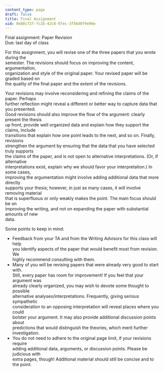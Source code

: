 ```yaml
---
content_type: page
draft: false
title: Final Assignment
uid: 0e88c72f-fc2b-42c8-97ec-3f56d0f9e96e
---
```

Final assignment: Paper Revision   
Due: last day of class  
  
For this assignment, you will revise one of the three papers that you wrote during the   
semester. The revisions should focus on improving the content, argumentation,   
organization and style of the original paper. Your revised paper will be graded based on   
the quality of the final paper and the extent of the revisions.   
  
Your revisions may involve reconsidering and refining the claims of the paper. Perhaps   
further reflection might reveal a different or better way to capture data that you presented.   
Good revisions should also improve the flow of the argument: clearly present the thesis   
up front, provide well organized data and explain how they support the claims, include   
transitions that explain how one point leads to the next, and so on. Finally, revisions   
strengthen the argument by ensuring that the data that you have selected truly supports   
the claims of the paper, and is not open to alternative interpretations. (Or, if alternative   
interpretations exist, explain why we should favor your interpretation.) In some cases,   
improving the argumentation might involve adding additional data that more directly   
supports your thesis; however, in just as many cases, it will involve removing material   
that is superfluous or only weakly makes the point. The main focus should be on   
improving the writing, and not on expanding the paper with substantial amounts of new   
data.   
  
Some points to keep in mind: 

- Feedback from your TA and from the Writing Advisors for this class will help   
    you identify aspects of the paper that would benefit most from revision. We   
    highly recommend consulting with them. 
- Many of you will be revising papers that were already very good to start with.   
    Still, every paper has room for improvement! If you feel that your argument was   
    already clearly organized, you may wish to devote some thought to possible   
    alternative analyses/interpretations. Frequently, giving serious sympathetic   
    consideration to an opposing interpretation will reveal places where you could   
    bolster your argument. It may also provide additional discussion points about   
    predictions that would distinguish the theories, which merit further investigation. 
- You do not need to adhere to the original page limit, if your revisions require   
    adding additional data, arguments, or discussion points. Please be judicious with   
    extra pages, though! Additional material should still be concise and to the point.